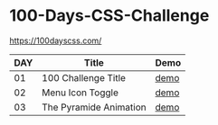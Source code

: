 # 100-Days-CSS-Challenge
https://100dayscss.com/

|DAY|Title|Demo|
|-----|-----|-----|
|01|100 Challenge Title|[demo](https://jyun1desu.github.io/100-Days-CSS-Challenge/01_Title/)|
|02|Menu Icon Toggle|[demo](https://jyun1desu.github.io/100-Days-CSS-Challenge/02_MenuIcon/)|
|03|The Pyramide Animation|[demo](https://jyun1desu.github.io/100-Days-CSS-Challenge/03_ThePyramideAnimation/)|
